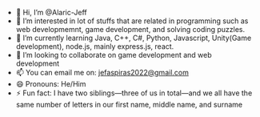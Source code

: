 - 👋 Hi, I’m @Alaric-Jeff
- 👀 I’m interested in lot of stuffs that are related in programming such as web developmemnt, game development, and solving coding puzzles.
- 🌱 I’m currently learning Java, C++, C#, Python, Javascript, Unity(Game development), node.js, mainly express.js, react.
- 💞️ I’m looking to collaborate on game development and web development
- 📫 You can email me on: jefaspiras2022@gmail.com
- 😄 Pronouns: He/Him
- ⚡ Fun fact: I have two siblings—three of us in total—and we all have the same number of letters in our first name, middle name, and surname

<!---
Alaric-Jeff/Alaric-Jeff is a ✨ special ✨ repository because its `README.md` (this file) appears on your GitHub profile.
You can click the Preview link to take a look at your changes.
--->
